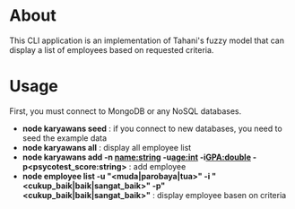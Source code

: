 # About
This CLI application is an implementation of Tahani's fuzzy model that can display a list of employees based on requested criteria.

# Usage
First, you must connect to MongoDB or any NoSQL databases.
- **node karyawans seed** : if you connect to new databases, you need to seed the example data
- **node karyawans all** : display all employee list
- **node karyawans add -n <name:string> -u<age:int> -i<GPA:double> -p<psycotest_score:string>** : add employee
- **node employee list -u "<muda|parobaya|tua>" -i "<cukup_baik|baik|sangat_baik>" -p"<cukup_baik|baik|sangat_baik>"** : display employee basen on criteria
